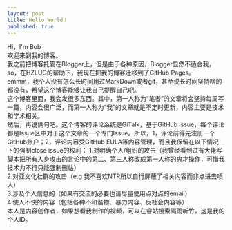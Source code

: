```yaml
---
layout: post
title: Hello World！
published: true
---
```


Hi，I'm Bob  
   欢迎来到我的博客。  
   我之前把博客托管在Blogger上，但是由于各种原因，Blogger显然不适合我，so，在HZLUG的帮助下，我现在把我的博客迁移到了GitHub Pages。  
   emmm，我个人没有怎么长时间用过MarkDown或者git，甚至说长时间坚持啥的都没有，希望这个博客能够让我自己提醒自己吧。  
   这个博客里面，我会发很多东西。其中，第一人称为“笔者”的文章将会坚持每周写一篇，内容会很广泛，而第一人称为“我”的文章就是不定时更新，内容主要是技术和学术相关。  
   然后，再说俩句吧。这个博客的评论系统是GiTalk，基于GitHub issue，每个评论都是Issue区中对于这个文章的一个专门Issue。所以，1，评论前得先注册一个GitHub账户；2，评论内容受GitHub EULA等内容管理，而且我保留在以下情况下的强制close issue的权利：
       1.对明确个人/组织的攻击（我曾经看到过有大佬写脚本把所有人身攻击的言论中的第二、第三人称改成第一人称的鬼才操作，可惜我技术力不行只能强制删帖）  
       2.对亚文化社群的攻击（e.g 我不喜欢NTR所以自行屏蔽了相关内容而非点进去喷人）  
       3.涉及个人信息的（如果有交流的必要也请尽量使用点对点的email）  
       4.使人不快的内容（包括各种不和谐物、暴力内容、反社会内容等）  
   本人是内容创作者，如果想看我制作的视频，可以在睿站搜索隔雨听竹，这是我的个人ID。